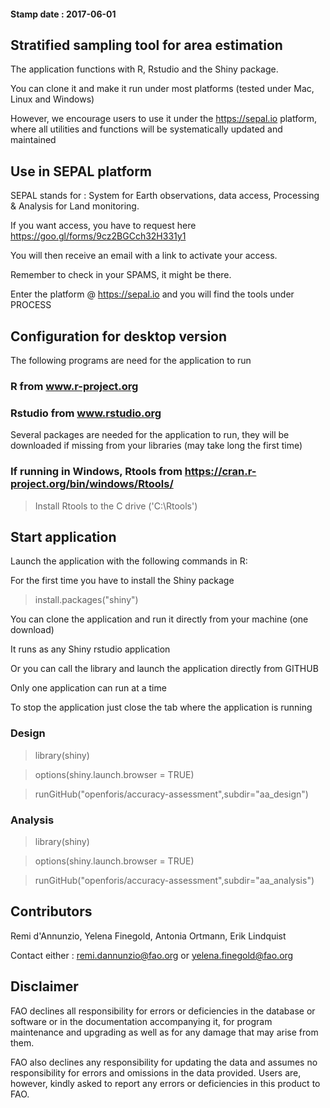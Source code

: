 #### Stamp date : **2017-06-01**

## Stratified sampling tool for area estimation

The application functions with R, Rstudio and the Shiny package.

You can clone it and make it run under most platforms (tested under Mac, Linux and Windows)

However, we encourage users to use it under the https://sepal.io platform, where all utilities and functions will be systematically updated and maintained


## Use in SEPAL platform
SEPAL stands for : System for Earth observations, data access, Processing & Analysis for Land monitoring.

If you want access, you have to request here https://goo.gl/forms/9cz2BGCch32H331y1

You will then receive an email with a link to activate your access. 

Remember to check in your SPAMS, it might be there.

Enter the platform @ https://sepal.io and you will find the tools under PROCESS


## Configuration for desktop version
The following programs are need for the application to run

### R from www.r-project.org


### Rstudio from www.rstudio.org
Several packages are needed for the application to run, they will be downloaded if missing from your libraries (may take long the first time)
 

### If running in Windows, Rtools from https://cran.r-project.org/bin/windows/Rtools/

> Install Rtools to the C drive ('C:\Rtools')

## Start application

Launch the application with the following commands in R:

For the first time you have to install the Shiny package

> install.packages("shiny")

You can clone the application and run it directly from your machine (one download)

It runs as any Shiny rstudio application

Or you can call the library and launch the application directly from GITHUB

Only one application can run at a time

To stop the application just close the tab where the application is running

###  Design

> library(shiny)

> options(shiny.launch.browser = TRUE)

> runGitHub("openforis/accuracy-assessment",subdir="aa_design")

###  Analysis

> library(shiny)

> options(shiny.launch.browser = TRUE)

> runGitHub("openforis/accuracy-assessment",subdir="aa_analysis")


## Contributors

Remi d'Annunzio, Yelena Finegold, Antonia Ortmann, Erik Lindquist

Contact either : remi.dannunzio@fao.org or yelena.finegold@fao.org


## Disclaimer

FAO declines all responsibility for errors or deficiencies in the database or software or in the documentation accompanying it, for program maintenance and upgrading as well as for any damage that may arise from them. 

FAO also declines any responsibility for updating the data and assumes no responsibility for errors and omissions in the data provided. Users are, however, kindly asked to report any errors or deficiencies in this product to FAO.
